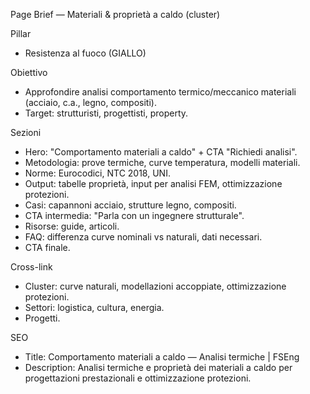 Page Brief — Materiali & proprietà a caldo (cluster)

Pillar
- Resistenza al fuoco (GIALLO)

Obiettivo
- Approfondire analisi comportamento termico/meccanico materiali (acciaio, c.a., legno, compositi).
- Target: strutturisti, progettisti, property.

Sezioni
- Hero: "Comportamento materiali a caldo" + CTA "Richiedi analisi".
- Metodologia: prove termiche, curve temperatura, modelli materiali.
- Norme: Eurocodici, NTC 2018, UNI.
- Output: tabelle proprietà, input per analisi FEM, ottimizzazione protezioni.
- Casi: capannoni acciaio, strutture legno, compositi.
- CTA intermedia: "Parla con un ingegnere strutturale".
- Risorse: guide, articoli.
- FAQ: differenza curve nominali vs naturali, dati necessari.
- CTA finale.

Cross-link
- Cluster: curve naturali, modellazioni accoppiate, ottimizzazione protezioni.
- Settori: logistica, cultura, energia.
- Progetti.

SEO
- Title: Comportamento materiali a caldo — Analisi termiche | FSEng
- Description: Analisi termiche e proprietà dei materiali a caldo per progettazioni prestazionali e ottimizzazione protezioni.

